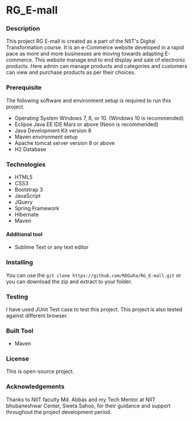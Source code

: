 # RG_E-mall

### Description
This project RG E-mall is created as a part of the NIIT's Digital Transformation course. It is an e-Commerce website developed in a rapid pace as more and more businesses are moving towards adapting E-commerce. This website manage  end to end display and sale of electronic products. Here admin can manage products and categories and customers can view and purchase products as per their choices.

### Prerequisite
The following software and environment setup is required to run this project. 
* Operating System Windows 7, 8, or 10. (Windows 10 is recommended)
* Eclipse Java EE IDE Mars or above (Neon is recommended)
* Java Development Kit version 8
* Maven environment setup
* Apache tomcat server version 8 or above
* H2 Database

### Technologies
* HTML5
* CSS3
* Bootstrap 3
* JavaScript
* JQuery
* Spring Framework
* Hibernate
* Maven

#### Additional tool
* Sublime Text or any text editor

### Installing
You can use the `git clone https://github.com/RDGuha/RG_E-mall.git` or you can download the zip and extract to your folder. 

### Testing
I have used JUnit Test case to test this project. This project is also tested against different browser.

### Built Tool
* Maven 

### License
This is open-source project. 

### Acknowledgements
Thanks to NIIT faculty Md. Abbas and my Tech Mentor at NIIT bhubaneshwar Center, Sweta Sahoo, for their guidance and support throughout the project development period.  
